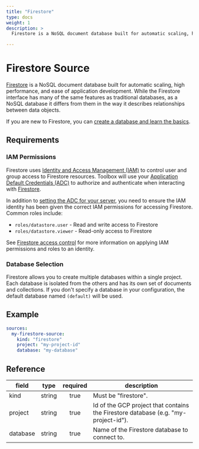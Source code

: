 ```yaml
---
title: "Firestore"
type: docs
weight: 1
description: >
  Firestore is a NoSQL document database built for automatic scaling, high performance, and ease of application development. It's a fully managed, serverless database that supports mobile, web, and server development.

---
```


# Firestore Source

[Firestore][firestore-docs] is a NoSQL document database built for automatic
scaling, high performance, and ease of application development. While the
Firestore interface has many of the same features as traditional databases,
as a NoSQL database it differs from them in the way it describes relationships
between data objects.

If you are new to Firestore, you can [create a database and learn the
basics][firestore-quickstart].

[firestore-docs]: https://cloud.google.com/firestore/docs
[firestore-quickstart]: https://cloud.google.com/firestore/docs/quickstart-servers

## Requirements

### IAM Permissions

Firestore uses [Identity and Access Management (IAM)][iam-overview] to control
user and group access to Firestore resources. Toolbox will use your [Application
Default Credentials (ADC)][adc] to authorize and authenticate when interacting
with [Firestore][firestore-docs].

In addition to [setting the ADC for your server][set-adc], you need to ensure
the IAM identity has been given the correct IAM permissions for accessing
Firestore. Common roles include:
- `roles/datastore.user` - Read and write access to Firestore
- `roles/datastore.viewer` - Read-only access to Firestore

See [Firestore access control][firestore-iam] for more information on
applying IAM permissions and roles to an identity.

[iam-overview]: https://cloud.google.com/firestore/docs/security/iam
[adc]: https://cloud.google.com/docs/authentication#adc
[set-adc]: https://cloud.google.com/docs/authentication/provide-credentials-adc
[firestore-iam]: https://cloud.google.com/firestore/docs/security/iam

### Database Selection

Firestore allows you to create multiple databases within a single project. Each
database is isolated from the others and has its own set of documents and
collections. If you don't specify a database in your configuration, the default
database named `(default)` will be used.

## Example

```yaml
sources:
  my-firestore-source:
    kind: "firestore"
    project: "my-project-id"
    database: "my-database"
```

## Reference

| **field** | **type** | **required** | **description**                                                                                          |
|-----------|:--------:|:------------:|----------------------------------------------------------------------------------------------------------|
| kind      |  string  |     true     | Must be "firestore".                                                                                     |
| project   |  string  |     true     | Id of the GCP project that contains the Firestore database (e.g. "my-project-id").                       |
| database  |  string  |     true     | Name of the Firestore database to connect to.               |
